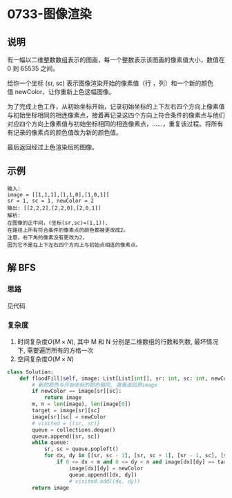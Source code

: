 # 0733-图像渲染

## 说明
有一幅以二维整数数组表示的图画，每一个整数表示该图画的像素值大小，数值在 0 到 65535 之间。

给你一个坐标 (sr, sc) 表示图像渲染开始的像素值（行 ，列）和一个新的颜色值 newColor，让你重新上色这幅图像。

为了完成上色工作，从初始坐标开始，记录初始坐标的上下左右四个方向上像素值与初始坐标相同的相连像素点，接着再记录这四个方向上符合条件的像素点与他们对应四个方向上像素值与初始坐标相同的相连像素点，……，重复该过程。将所有有记录的像素点的颜色值改为新的颜色值。

最后返回经过上色渲染后的图像。

## 示例
```
输入: 
image = [[1,1,1],[1,1,0],[1,0,1]]
sr = 1, sc = 1, newColor = 2
输出: [[2,2,2],[2,2,0],[2,0,1]]
解析: 
在图像的正中间，(坐标(sr,sc)=(1,1)),
在路径上所有符合条件的像素点的颜色都被更改成2。
注意，右下角的像素没有更改为2，
因为它不是在上下左右四个方向上与初始点相连的像素点。
```

## 解 BFS

### 思路
见代码

### 复杂度
1. 时间复杂度$O(M \times N)$, 其中 M 和 N 分别是二维数组的行数和列数, 最坏情况下, 需要遍历所有的方格一次
2. 空间复杂度$O(M \times N)$

```python
class Solution:
    def floodFill(self, image: List[List[int]], sr: int, sc: int, newColor: int) -> List[List[int]]:
        # 新的颜色与开始坐标的颜色相同, 直接返回原image
        if newColor == image[sr][sc]:
            return image
        m, n = len(image), len(image[0])
        target = image[sr][sc]
        image[sr][sc] = newColor
        # visited = {(sr, sc)}
        queue = collections.deque()
        queue.append([sr, sc])
        while queue:
            sr, sc = queue.popleft()
            for dx, dy in [[sr, sc - 1], [sr, sc + 1], [sr - 1, sc], [sr + 1, sc]]:
                if 0 <= dx < m and 0 <= dy < n and image[dx][dy] == target:
                    image[dx][dy] = newColor
                    queue.append([dx, dy])
                    # visited.add((dx, dy))
        return image
```